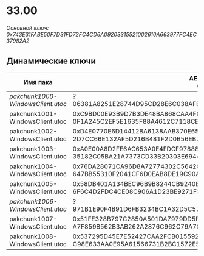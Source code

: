 # 33.00

###### Основной ключ: 0x743E31FABE50F7D31FD72FC4CD6A09203315521002610A663977FC4EC37982A2

## Динамические ключи

| Имя пака                          | AES Ключ</br>GUID                                                                                       | HiRes Текстуры |
|-----------------------------------|---------------------------------------------------------------------------------------------------------|----------------|
| *pakchunk1000-WindowsClient.utoc* | ?</br>06381A8251E28744D95CD28E6C038AFB                                                                  | ✔️             |
| pakchunk1001-WindowsClient.utoc   | 0xC9BD00E93B9D7B3DE48BA868CAA4F891442723F019E5244135E54EC6C92F16D3</br>0F1A245C2EF5E1635F88A4612C7118CB | ✔️             |
| pakchunk1002-WindowsClient.utoc   | 0xD4E0770E6D14412BA6138AAB370E65A535A0C756E312A385137FACDD7A3856EE</br>2D7CC66E132AF5D216B481F2D0B56EB7 | ❌             |
| pakchunk1003-WindowsClient.utoc   | 0xA0E00A8D2FE6AC653A0E4FDCF9788872CFB182FAB223CCE6B7EA674795663E65</br>35182C05BA21A7373CD33B20303E6944 | ✔️             |
| pakchunk1004-WindowsClient.utoc   | 0x76DA28071CA96D8A72774302C564209C3A16F114839C07DD61135093975A0A4F</br>647BB55310F2041CF6D0EAB8DE19C90A | ❌             |
| pakchunk1005-WindowsClient.utoc   | 0x58DB401A134BEC96B9B8244CB9240EEF84D5EEF33091B48C49E5F213F0A63B2C</br>6F6C4D2FDC4CE08C906A1D23BE9271F3 | ❌             |
| *pakchunk1006-WindowsClient.utoc* | ?</br>971B1E90F4B91D6FB3234BC1A32D5C57                                                                  | ❌             |
| pakchunk1007-WindowsClient.utoc   | 0x51FE328B797C2850A501DA7979DD5FAE0668DC76E95D7AF0888B889B58F86A50</br>A7F859B562B3AB262A2876C962C79A78 | ❌             |
| pakchunk1008-WindowsClient.utoc   | 0x537295D45E7E52427CAA2FCB0155922C3E2DB285517B3C59A2764F454FA8240F</br>C98E633AA0E95A61566731B2BC1572E5 | ✔️             |